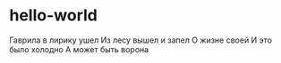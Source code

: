﻿# hello-world

Гаврила в лирику ушел
Из лесу вышел и запел
О жизне своей
И это было холодно
А может быть ворона

